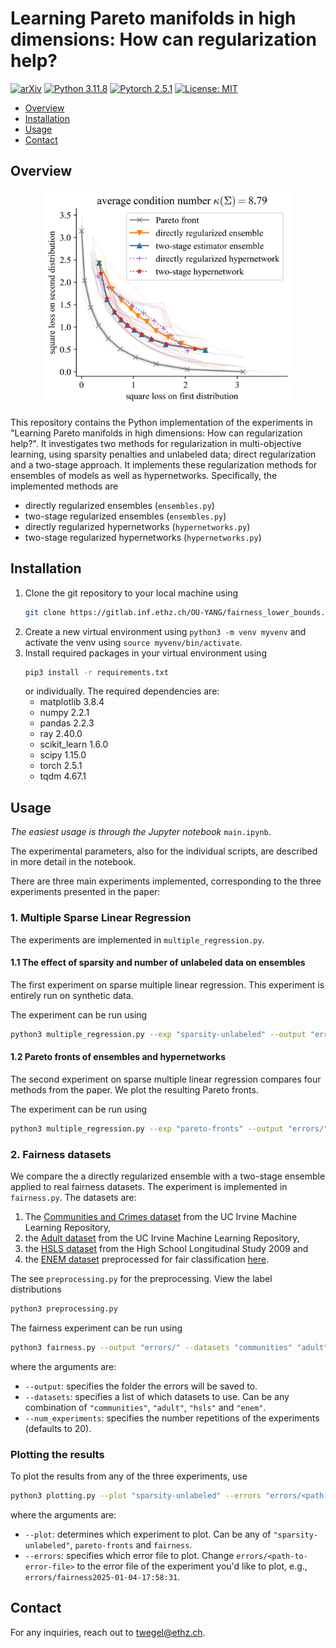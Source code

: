 # Learning Pareto manifolds in high dimensions: How can regularization help?

[![arXiv](https://img.shields.io/badge/stat.ML-arXiv%3A2503.08849-B31B1B.svg)](https://arxiv.org/abs/2503.08849)
[![Python 3.11.8](https://img.shields.io/badge/python-3.11.8-blue.svg)](https://python.org/downloads/release/python-3118/)
[![Pytorch 2.5.1](https://img.shields.io/badge/pytorch-2.5.1-green.svg)](https://pytorch.org/)
[![License: MIT](https://img.shields.io/badge/License-MIT-yellow.svg)](LICENSE)


* [Overview](#overview)
* [Installation](#installation)
* [Usage](#usage)
* [Contact](#contact)


## Overview
<p align="center">
<img src="./ParetoFronts.png" alt="Pareto fronts" width="400"/>
</p>
This repository contains the Python implementation of the experiments in "Learning Pareto manifolds in high dimensions: How can regularization help?". It investigates two methods for regularization in multi-objective learning, using sparsity penalties and unlabeled data; direct regularization and a two-stage approach. It implements these regularization methods for ensembles of models as well as hypernetworks. Specifically, the implemented methods are

- directly regularized ensembles (```ensembles.py```)
- two-stage regularized ensembles (```ensembles.py```)
- directly regularized hypernetworks (```hypernetworks.py```)
- two-stage regularized hypernetworks (```hypernetworks.py```)

## Installation

1. Clone the git repository to your local machine using
    ```bash
    git clone https://gitlab.inf.ethz.ch/OU-YANG/fairness_lower_bounds.git
    ```
2. Create a new virtual environment using
    ```python3 -m venv myvenv```
    and activate the venv using
    ```source myvenv/bin/activate```.
2. Install required packages in your virtual environment using
    ```bash
    pip3 install -r requirements.txt
    ```
    or individually. The required dependencies are:
    - matplotlib 3.8.4
    - numpy 2.2.1
    - pandas 2.2.3
    - ray 2.40.0
    - scikit_learn 1.6.0
    - scipy 1.15.0
    - torch 2.5.1
    - tqdm 4.67.1

## Usage

_The easiest usage is through the Jupyter notebook_ ```main.ipynb```. 

The experimental parameters, also for the individual scripts, are described in more detail in the notebook. 

There are three main experiments implemented, corresponding to the three experiments presented in the paper:

### 1. Multiple Sparse Linear Regression

The experiments are implemented in ```multiple_regression.py```.

#### 1.1 The effect of sparsity and number of unlabeled data on ensembles

The first experiment on sparse multiple linear regression. This experiment is entirely run on synthetic data. 

The experiment can be run using
```bash
python3 multiple_regression.py --exp "sparsity-unlabeled" --output "errors/"
```

#### 1.2 Pareto fronts of ensembles and hypernetworks
The second experiment on sparse multiple linear regression compares four methods from the paper. We plot the resulting Pareto fronts.

The experiment can be run using

```bash
python3 multiple_regression.py --exp "pareto-fronts" --output "errors/"
```


### 2. Fairness datasets

We compare the a directly regularized ensemble with a two-stage ensemble applied to real fairness datasets. The experiment is implemented in ```fairness.py```. The datasets are:

1. The [Communities and Crimes dataset](https://archive.ics.uci.edu/dataset/183/communities+and+crime) from the UC Irvine Machine Learning Repository,
2. the [Adult dataset](https://archive.ics.uci.edu/dataset/2/adult) from the UC Irvine Machine Learning Repository,
3. the [HSLS dataset](https://nces.ed.gov/surveys/hsls09/) from the High School Longitudinal Study 2009 and
4. the [ENEM dataset](https://drive.google.com/file/d/14s_P1pNy4SPKoaTAtIqALngNeoPUChZ4/view?usp=share_link) preprocessed for fair classification [here](https://github.com/HsiangHsu/Fair-Projection).

The see ```preprocessing.py``` for the preprocessing. View the label distributions

```bash
python3 preprocessing.py
```

The fairness experiment can be run using
```bash
python3 fairness.py --output "errors/" --datasets "communities" "adult" "hsls" "enem" --num_experiments 2
```
where the arguments are:
- ```--output```: specifies the folder the errors will be saved to.
- ```--datasets```: specifies a list of which datasets to use. Can be any combination of ```"communities"```, ```"adult"```, ```"hsls"``` and ```"enem"```.
- ```--num_experiments```: specifies the number repetitions of the experiments (defaults to 20).

### Plotting the results

To plot the results from any of the three experiments, use
```bash
python3 plotting.py --plot "sparsity-unlabeled" --errors "errors/<path-to-error-file>"
```
where the arguments are:
- ```--plot```: determines which experiment to plot. Can be any of ```"sparsity-unlabeled"```, ```pareto-fronts``` and ```fairness```.
- ```--errors```: specifies which error file to plot. Change ```errors/<path-to-error-file>``` to the error file of the experiment you'd like to plot, e.g., ```errors/fairness2025-01-04-17:58:31```.

## Contact

For any inquiries, reach out to [twegel@ethz.ch](mailto:twegel@ethz.ch).